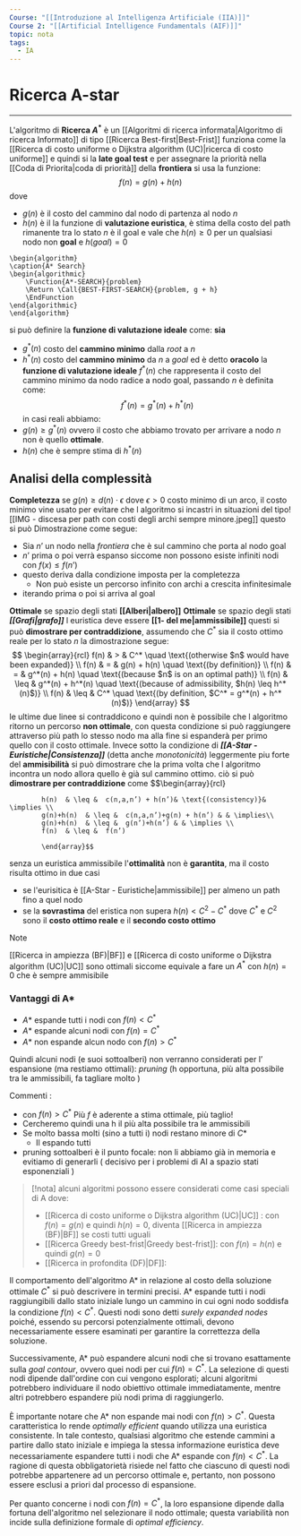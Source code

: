```yaml
---
Course: "[[Introduzione al Intelligenza Artificiale (IIA)]]"
Course 2: "[[Artificial Intelligence Fundamentals (AIF)]]"
topic: nota
tags:
  - IA
---
```


# Ricerca A-star 
---
L'algoritmo di **Ricerca $A^*$** è un [[Algoritmi di ricerca informata|Algoritmo di ricerca Informato]] di tipo [[Ricerca Best-first|Best-Frist]] funziona come la [[Ricerca di costo uniforme o Dijkstra algorithm (UC)|ricerca di costo uniforme]] e quindi si la **late goal test** e per assegnare la priorità nella [[Coda di Priorita|coda di priorità]] della **frontiera** si usa la funzione: $$f(n) = g(n)+h(n)$$dove
- $g(n)$ è il costo del cammino dal nodo di partenza al nodo $n$
- $h(n)$ è il la funzione di __valutazione euristica__, è stima della costo del path rimanente tra lo stato $n$ è il goal e vale che  $h(n) \geq 0$  per un qualsiasi nodo non **goal** e $h(goal) = 0$ 

```pseudo
\begin{algorithm}
\caption{A* Search}
\begin{algorithmic}
	\Function{A*-SEARCH}{problem}
	\Return \Call{BEST-FIRST-SEARCH}{problem, g + h}
	\EndFunction
\end{algorithmic}
\end{algorithm}
```

si può definire la **funzione di valutazione ideale** come:
**sia**
- $g^*(n)$ costo del __cammino minimo__ dalla $root$ a $n$
- $h^*(n)$ costo del __cammino minimo__ da $n$ a $goal$ ed è detto **oracolo**
la **funzione di valutazione ideale** $f^*(n)$ che rappresenta il costo del cammino minimo da nodo radice a nodo goal, passando $n$ è definita come:$$f^*(n)=g^*(n)+h^*(n)$$in casi reali abbiamo:
- $g(n) \geq g^*(n)$ ovvero il costo che abbiamo trovato per arrivare a nodo $n$ non è quello **ottimale**.
- $h(n)$ che è sempre stima di $h^*(n)$ 




## Analisi della complessità
**Completezza** se $g(n) \geq d(n) \cdot \epsilon$  dove $\epsilon >0$ costo minimo di un arco, il costo minimo vine usato per evitare che l algoritmo si incastri in situazioni del tipo![[IMG - discesa per path con costi degli archi sempre minore.jpeg]]
questo si può Dimostrazione come segue: 
- Sia $n’$ un nodo nella _frontiera_  che è sul cammino che porta al nodo goal
- $n’$ prima o poi verrà espanso siccome non possono esiste  infiniti nodi con $f(x) \leq f(n’)$
- questo deriva dalla condizione imposta per la completezza
	- Non può esiste un percorso infinito con archi a crescita infinitesimale
- iterando prima o poi si arriva al goal 


**Ottimale** se spazio degli stati __[[Alberi|albero]]__
**Ottimale** se spazio degli stati **_[[Grafi|grafo]]_** l euristica deve essere **[[1- del me|ammissibile]]** questi si può __dimostrare per contraddizione__, assumendo che $C^*$ sia il costo ottimo reale per lo stato $n$ la dimostrazione segue: $$
\begin{array}{rcl}
f(n) & > & C^* \quad \text{(otherwise $n$ would have been expanded)} \\
f(n) & = & g(n) + h(n) \quad \text{(by definition)} \\
f(n) & = & g^*(n) + h(n) \quad \text{(because $n$ is on an optimal path)} \\
f(n) & \leq & g^*(n) + h^*(n) \quad \text{(because of admissibility, $h(n) \leq h^*(n)$)} \\
f(n) & \leq & C^* \quad \text{(by definition, $C^* = g^*(n) + h^*(n)$)}
\end{array}
$$ le ultime due linee si contraddicono e quindi non è possibile che l algoritmo ritorno un percorso **non ottimale**, con questa condizione si può raggiungere attraverso più path lo stesso nodo ma alla fine si espanderà per primo quello con il costo ottimale.
Invece sotto la condizione di **_[[A-Star - Euristiche|Consistenza]]_** (detta anche _monotonicità_) leggermente piu forte del __ammisibilità__ si può dimostrare che la prima volta che l algoritmo incontra un nodo allora quello è già sul cammino ottimo. ciò si può __dimostrare per contraddizione__ come 
$$\begin{array}{rcl}
			
			h(n)  & \leq &  c(n,a,n’) + h(n’)& \text{(consistency)}& \implies \\
			g(n)+h(n)  & \leq &  c(n,a,n’)+g(n) + h(n’) & & \implies\\
			g(n)+h(n)  & \leq &  g(n’)+h(n’) & & \implies \\
			f(n)  & \leq &  f(n’)
			
			\end{array}$$


senza un euristica ammissibile l'__ottimalità__ non è __garantita__, ma il costo risulta ottimo  in due casi 
- se l'eurisitica è [[A-Star - Euristiche|ammissibile]] per almeno un path fino a quel nodo
- se la __sovrastima__ del eristica non supera $h(n) < C^2-C^*$  dove $C^*$ e $C^2$ sono il __costo ottimo reale__ e il __secondo costo ottimo__ 



>[!note]
>[[Ricerca in ampiezza (BF)|BF]] e [[Ricerca di costo uniforme o Dijkstra algorithm (UC)|UC]] sono ottimali siccome equivale a fare un $A^*$ con $h(n)=0$ che è sempre ammisibile


### Vantaggi di A*
- $A*$ espande tutti i nodi con $f(n) <C^*$    
- $A*$ espande  alcuni nodi con $f(n) =C^*$ 
- $A*$ non espande alcun nodo con $f(n) > C^*$ 

Quindi alcuni nodi (e suoi sottoalberi) non verranno considerati per l’ espansione (ma restiamo ottimali):
	_pruning_ (h opportuna, più alta possibile tra le ammissibili, fa tagliare molto )


Commenti : 
- con $f(n) > C^*$ Più $f$ è aderente a stima ottimale, più taglio!  
- Cercheremo quindi una h il più alta possibile tra le ammissibili
-  Se molto bassa molti (sino a tutti i) nodi restano minore di $C*$ 
	- Il espando tutti 
- pruning sottoalberi è il punto focale: non li abbiamo già in memoria e evitiamo di generarli  ( decisivo per i problemi di AI a spazio stati esponenziali )


> [!nota]
>   alcuni algoritmi possono essere considerati come casi speciali di A dove:
>  - [[Ricerca di costo uniforme o Dijkstra algorithm (UC)|UC]] : con $f(n)= g(n)$ e quindi  $h(n) = 0$, diventa [[Ricerca in ampiezza (BF)|BF]] se costi tutti uguali
>  - [[Ricerca Greedy best-frist|Greedy best-frist]]: con $f(n)= h(n)$ e quindi  $g(n) = 0$
>  - [[Ricerca in profondita (DF)|DF]]:

Il comportamento dell'algoritmo A* in relazione al costo della soluzione ottimale $C^*$ si può descrivere in termini precisi. A* espande tutti i nodi raggiungibili dallo stato iniziale lungo un cammino in cui ogni nodo soddisfa la condizione $f(n) < C^*$. Questi nodi sono detti *surely expanded nodes* poiché, essendo su percorsi potenzialmente ottimali, devono necessariamente essere esaminati per garantire la correttezza della soluzione.

Successivamente, A* può espandere alcuni nodi che si trovano esattamente sulla *goal contour*, ovvero quei nodi per cui $f(n) = C^*$. La selezione di questi nodi dipende dall'ordine con cui vengono esplorati; alcuni algoritmi potrebbero individuare il nodo obiettivo ottimale immediatamente, mentre altri potrebbero espandere più nodi prima di raggiungerlo.

È importante notare che A* non espande mai nodi con $f(n) > C^*$. Questa caratteristica lo rende *optimally efficient* quando utilizza una euristica consistente. In tale contesto, qualsiasi algoritmo che estende cammini a partire dallo stato iniziale e impiega la stessa informazione euristica deve necessariamente espandere tutti i nodi che A* espande con $f(n) < C^*$. La ragione di questa obbligatorietà risiede nel fatto che ciascuno di questi nodi potrebbe appartenere ad un percorso ottimale e, pertanto, non possono essere esclusi a priori dal processo di espansione.

Per quanto concerne i nodi con $f(n) = C^*$, la loro espansione dipende dalla fortuna dell'algoritmo nel selezionare il nodo ottimale; questa variabilità non incide sulla definizione formale di *optimal efficiency*.




